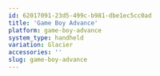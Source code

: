 ```yaml
---
id: 62017091-23d5-499c-b981-dbe1ec5cc0ad
title: 'Game Boy Advance'
platform: game-boy-advance
system_type: handheld
variation: Glacier
accessories: ''
slug: game-boy-advance
---
```

